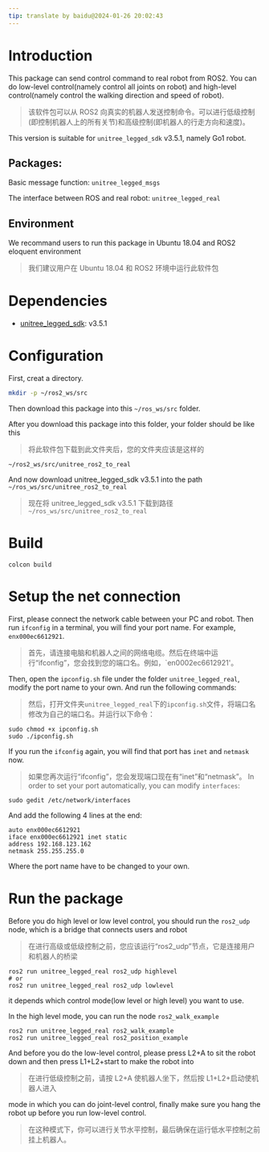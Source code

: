 ```yaml
---
tip: translate by baidu@2024-01-26 20:02:43
---
```


# Introduction

This package can send control command to real robot from ROS2. You can do low-level control(namely control all joints on robot) and high-level control(namely control the walking direction and speed of robot).

> 该软件包可以从 ROS2 向真实的机器人发送控制命令。可以进行低级控制(即控制机器人上的所有关节)和高级控制(即机器人的行走方向和速度)。

This version is suitable for `unitree_legged_sdk` v3.5.1, namely Go1 robot.

## Packages:

Basic message function: `unitree_legged_msgs`

The interface between ROS and real robot: `unitree_legged_real`

## Environment

We recommand users to run this package in Ubuntu 18.04 and ROS2 eloquent environment

> 我们建议用户在 Ubuntu 18.04 和 ROS2 环境中运行此软件包

# Dependencies

- [unitree_legged_sdk](https://github.com/unitreerobotics): v3.5.1

# Configuration

First, creat a directory.

```sh
mkdir -p ~/ros2_ws/src
```

Then download this package into this `~/ros_ws/src` folder.

After you download this package into this folder, your folder should be like this

> 将此软件包下载到此文件夹后，您的文件夹应该是这样的

```
~/ros2_ws/src/unitree_ros2_to_real
```

And now download unitree_legged_sdk v3.5.1 into the path `~/ros_ws/src/unitree_ros2_to_real`

> 现在将 unitree_legged_sdk v3.5.1 下载到路径`~/ros_ws/src/unitree_ros2_to_real`

# Build

```
colcon build
```

# Setup the net connection

First, please connect the network cable between your PC and robot. Then run `ifconfig` in a terminal, you will find your port name. For example, `enx000ec6612921`.

> 首先，请连接电脑和机器人之间的网络电缆。然后在终端中运行“ifconfig”，您会找到您的端口名。例如，`en0002ec6612921'。

Then, open the `ipconfig.sh` file under the folder `unitree_legged_real`, modify the port name to your own. And run the following commands:

> 然后，打开文件夹`unitree_legged_real`下的`ipconfig.sh`文件，将端口名修改为自己的端口名。并运行以下命令：

```
sudo chmod +x ipconfig.sh
sudo ./ipconfig.sh
```

If you run the `ifconfig` again, you will find that port has `inet` and `netmask` now.

> 如果您再次运行“ifconfig”，您会发现端口现在有“inet”和“netmask”。
> In order to set your port automatically, you can modify `interfaces`:

```
sudo gedit /etc/network/interfaces
```

And add the following 4 lines at the end:

```
auto enx000ec6612921
iface enx000ec6612921 inet static
address 192.168.123.162
netmask 255.255.255.0
```

Where the port name have to be changed to your own.

# Run the package

Before you do high level or low level control, you should run the `ros2_udp` node, which is a bridge that connects users and robot

> 在进行高级或低级控制之前，您应该运行“ros2_udp”节点，它是连接用户和机器人的桥梁

```
ros2 run unitree_legged_real ros2_udp highlevel
# or
ros2 run unitree_legged_real ros2_udp lowlevel
```

it depends which control mode(low level or high level) you want to use.

In the high level mode, you can run the node `ros2_walk_example`

```
ros2 run unitree_legged_real ros2_walk_example
ros2 run unitree_legged_real ros2_position_example
```

And before you do the low-level control, please press L2+A to sit the robot down and then press L1+L2+start to make the robot into

> 在进行低级控制之前，请按 L2+A 使机器人坐下，然后按 L1+L2+启动使机器人进入

mode in which you can do joint-level control, finally make sure you hang the robot up before you run low-level control.

> 在这种模式下，你可以进行关节水平控制，最后确保在运行低水平控制之前挂上机器人。
